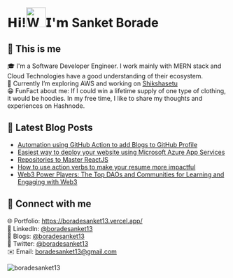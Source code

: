 
<h1 align="left"><a herf="https://www.linkedin.com/in/boradesanket13/"> 𝗛𝗶!<img src="https://user-images.githubusercontent.com/79035081/208421932-fddfb58d-03e8-40ee-90f0-e6daa850186f.gif" 
         alt="Waving hand animated gif"
         height="45"
         width="45" />𝗜'𝗺 Sanket Borade</h1>

## 🌟 This is me
🎓 I'm a Software Developer Engineer. I work mainly with MERN stack and Cloud Technologies have a good understanding of their ecosystem. <br>
📘 Currently I’m exploring AWS and working on [Shikshasetu](https://github.com/boradesanket13/shikshasetu)<br>
😁 FunFact about me: If I could win a lifetime supply of one type of clothing, it would be hoodies. In my free time, I like to share my thoughts and experiences on Hashnode.

         
## 📝 Latest Blog Posts
<!-- BLOG-POST-LIST:START -->
- [Automation using GitHub Action to add Blogs to GitHub Profile](https://boradesanket13.hashnode.dev/automation-using-github-action-to-add-blogs-to-github-profile)
- [Easiest way to deploy your website using Microsoft Azure App Services](https://boradesanket13.hashnode.dev/easiest-way-to-deploy-your-website-using-microsoft-azure-app-services-d074d8ffc7c0)
- [Repositories to Master ReactJS](https://boradesanket13.hashnode.dev/repositories-to-master-reactjs)
- [How to use action verbs to make your resume more impactful](https://boradesanket13.hashnode.dev/how-to-use-action-verbs-to-make-your-resume-more-impactful-7e535f6f60ad)
- [Web3 Power Players: The Top DAOs and Communities for Learning and Engaging with Web3](https://boradesanket13.hashnode.dev/web3-power-players-the-top-daos-and-communities-for-learning-and-engaging-with-web3-b6c7d64e6249)
<!-- BLOG-POST-LIST:END -->

## 🤗 Connect with me
🌐 Portfolio: <a href="https://boradesanket13.vercel.app/">https://boradesanket13.vercel.app/</a> <br>
🤝 LinkedIn: <a href="https://www.linkedin.com/in/boradesanket13/">@boradesanket13</a>  <br>
📜 Blogs: <a href="https://boradesanket13.hashnode.dev/newsletter">@boradesanket13</a> <br>
🤖 Twitter: <a href="https://twitter.com/boradesanket13">@boradesanket13</a>  <br>
✉️ Email: <a herf="mailto:boradesanket13@gmail.com">boradesanket13@gmail.com</a> <br>


<img src="https://komarev.com/ghpvc/?username=boradesanket13&label=GitHub%20Profile%20Views&color=FF00FF&style=flat" alt="boradesanket13" />



